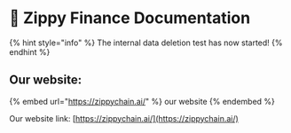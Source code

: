 # 👋 Zippy Finance Documentation

{% hint style="info" %}
The internal data deletion test has now started!
{% endhint %}

## Our website:

{% embed url="https://zippychain.ai/" %}
our website
{% endembed %}

Our website link: [https://zippychain.ai/](https://zippychain.ai/)


